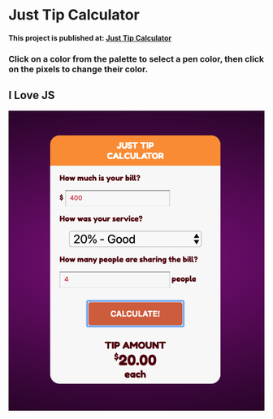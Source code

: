# Just Tip Calculator

#### This project is published at: [Just Tip Calculator](https://irinaserova.github.io/JustTipCalculator/)

### Click on a color from the palette to select a pen color, then click on the pixels to change their color.

## I Love JS
![Screenshot 1](https://github.com/IrinaSerova/JustTipCalculator/blob/master/images/screenshot.png)




